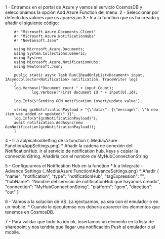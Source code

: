 1 - Entramos en el portal de Azure y vamos al servicio CosmosDB y seleccionamos la opción Add Azure Function del menu.
2 - Seleccionar por defecto los valores que os aparezcan
3 - Ir a la function que os ha creado y añadir el siguiente código:

        #r "Microsoft.Azure.Documents.Client"
        #r "Microsoft.Azure.NotificationHubs"
        #r "Newtonsoft.Json"

        using Microsoft.Azure.Documents;
        using System.Collections.Generic;
        using System;
        using Microsoft.Azure.NotificationHubs;
        using Newtonsoft.Json;

        public static async Task Run(IReadOnlyList<Document> input,  IAsyncCollector<Notification> notification, TraceWriter log)
        {
        log.Verbose("Document count " + input.Count);
                log.Verbose("First document Id " + input[0].Id);

        log.Info($"Sending GCM notification insert/update value");    
        
        string gcmNotificationPayload = "{\"data\": {\"message\": \"A new item was added or updated\" }}";
        log.Info($"{gcmNotificationPayload}");
        await notification.AddAsync(new GcmNotification(gcmNotificationPayload));   
        }

4 - Ir a aplpicationSetting de la function
        (..Media\Azure Function\AppSettings.png)
        * Añadir la cadena de conexión del NotificationHub. Ir al servicio de notification hub, keys y copiar la connectionString.
      Añadirla con el nombre de MyHubConnectionString        

5 - Configuramos el Notification Hub en la function
        * Ir a Integrate - Advance Settings
                (..Media\Azure Function\AdvanceSettings.png)
        * Añadir
                {
                        "name": "notification",
                        "type": "notificationHub",
                        "tagExpression": "",
                        "hubName": "Nombre del servicio de notificationHub que hayamos creado",
                        "connection": "MyHubConnectionString",
                        "platform": "gcm",
                        "direction": "out"
                }        

6 - Vamos a la solución de VS. La ejectuamos, ya sea con el emulador o en un mobile.
        * Cuando la ejecutemso nos debería aparecer los elementos que tenemos en CosmosDB.

7 - Para validar que todo ha ido ok, insertamos un elemento en la lista de sharepoint y nos tendría que llegar una notificación Push al emulador o al mobile.
        


